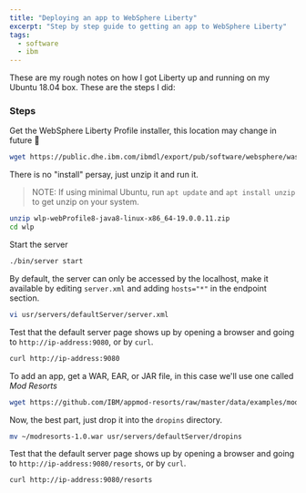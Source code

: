 ```yaml
---
title: "Deploying an app to WebSphere Liberty"
excerpt: "Step by step guide to getting an app to WebSphere Liberty"
tags: 
  - software
  - ibm
---
```


These are my rough notes on how I got Liberty up and running on my Ubuntu 18.04 box. These are the steps I did:

### Steps

Get the WebSphere Liberty Profile installer, this location may change in future :shrug:

```bash
wget https://public.dhe.ibm.com/ibmdl/export/pub/software/websphere/wasdev/downloads/wlp/19.0.0.11/wlp-webProfile8-java8-linux-x86_64-19.0.0.11.zip
```

There is no "install" persay, just unzip it and run it.

> NOTE: If using minimal Ubuntu, run `apt update` and `apt install unzip` to get unzip on your system.

```bash
unzip wlp-webProfile8-java8-linux-x86_64-19.0.0.11.zip
cd wlp
```

Start the server

```bash
./bin/server start
```

By default, the server can only be accessed by the localhost, make it available by editing `server.xml` and adding `hosts="*"` in the endpoint section.

```bash
vi usr/servers/defaultServer/server.xml
```

Test that the default server page shows up by opening a browser and going to `http://ip-address:9080`, or by `curl`.

```bash
curl http://ip-address:9080
```

To add an app, get a WAR, EAR, or JAR file, in this case we'll use one called *Mod Resorts*

```bash
wget https://github.com/IBM/appmod-resorts/raw/master/data/examples/modresorts-1.0.war
```

Now, the best part, just drop it into the `dropins` directory.

```bash
mv ~/modresorts-1.0.war usr/servers/defaultServer/dropins
```

Test that the default server page shows up by opening a browser and going to `http://ip-address:9080/resorts`, or by `curl`.

```bash
curl http://ip-address:9080/resorts
```
